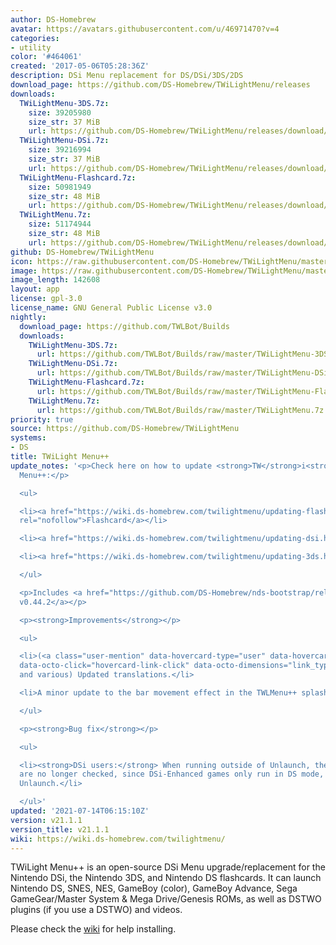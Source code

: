 ```yaml
---
author: DS-Homebrew
avatar: https://avatars.githubusercontent.com/u/46971470?v=4
categories:
- utility
color: '#464061'
created: '2017-05-06T05:28:36Z'
description: DSi Menu replacement for DS/DSi/3DS/2DS
download_page: https://github.com/DS-Homebrew/TWiLightMenu/releases
downloads:
  TWiLightMenu-3DS.7z:
    size: 39205980
    size_str: 37 MiB
    url: https://github.com/DS-Homebrew/TWiLightMenu/releases/download/v21.1.1/TWiLightMenu-3DS.7z
  TWiLightMenu-DSi.7z:
    size: 39216994
    size_str: 37 MiB
    url: https://github.com/DS-Homebrew/TWiLightMenu/releases/download/v21.1.1/TWiLightMenu-DSi.7z
  TWiLightMenu-Flashcard.7z:
    size: 50981949
    size_str: 48 MiB
    url: https://github.com/DS-Homebrew/TWiLightMenu/releases/download/v21.1.1/TWiLightMenu-Flashcard.7z
  TWiLightMenu.7z:
    size: 51174944
    size_str: 48 MiB
    url: https://github.com/DS-Homebrew/TWiLightMenu/releases/download/v21.1.1/TWiLightMenu.7z
github: DS-Homebrew/TWiLightMenu
icon: https://raw.githubusercontent.com/DS-Homebrew/TWiLightMenu/master/booter/Twilight%2B%2B-animated%20icon-fix.gif
image: https://raw.githubusercontent.com/DS-Homebrew/TWiLightMenu/master/logo.png
image_length: 142608
layout: app
license: gpl-3.0
license_name: GNU General Public License v3.0
nightly:
  download_page: https://github.com/TWLBot/Builds
  downloads:
    TWiLightMenu-3DS.7z:
      url: https://github.com/TWLBot/Builds/raw/master/TWiLightMenu-3DS.7z
    TWiLightMenu-DSi.7z:
      url: https://github.com/TWLBot/Builds/raw/master/TWiLightMenu-DSi.7z
    TWiLightMenu-Flashcard.7z:
      url: https://github.com/TWLBot/Builds/raw/master/TWiLightMenu-Flashcard.7z
    TWiLightMenu.7z:
      url: https://github.com/TWLBot/Builds/raw/master/TWiLightMenu.7z
priority: true
source: https://github.com/DS-Homebrew/TWiLightMenu
systems:
- DS
title: TWiLight Menu++
update_notes: '<p>Check here on how to update <strong>TW</strong>i<strong>L</strong>ight
  Menu++:</p>

  <ul>

  <li><a href="https://wiki.ds-homebrew.com/twilightmenu/updating-flashcard.html"
  rel="nofollow">Flashcard</a></li>

  <li><a href="https://wiki.ds-homebrew.com/twilightmenu/updating-dsi.html" rel="nofollow">DSi</a></li>

  <li><a href="https://wiki.ds-homebrew.com/twilightmenu/updating-3ds.html" rel="nofollow">3DS</a></li>

  </ul>

  <p>Includes <a href="https://github.com/DS-Homebrew/nds-bootstrap/releases/tag/v0.44.2">nds-bootstrap
  v0.44.2</a></p>

  <p><strong>Improvements</strong></p>

  <ul>

  <li>(<a class="user-mention" data-hovercard-type="user" data-hovercard-url="/users/Epicpkmn11/hovercard"
  data-octo-click="hovercard-link-click" data-octo-dimensions="link_type:self" href="https://github.com/Epicpkmn11">@Epicpkmn11</a>
  and various) Updated translations.</li>

  <li>A minor update to the bar movement effect in the TWLMenu++ splash screen.</li>

  </ul>

  <p><strong>Bug fix</strong></p>

  <ul>

  <li><strong>DSi users:</strong> When running outside of Unlaunch, the DSi binaries
  are no longer checked, since DSi-Enhanced games only run in DS mode, when not using
  Unlaunch.</li>

  </ul>'
updated: '2021-07-14T06:15:10Z'
version: v21.1.1
version_title: v21.1.1
wiki: https://wiki.ds-homebrew.com/twilightmenu/
---
```

TWiLight Menu++ is an open-source DSi Menu upgrade/replacement for the Nintendo DSi, the Nintendo 3DS, and Nintendo DS flashcards. It can launch Nintendo DS, SNES, NES, GameBoy (color), GameBoy Advance, Sega GameGear/Master System & Mega Drive/Genesis ROMs, as well as DSTWO plugins (if you use a DSTWO) and videos.

Please check the [wiki](https://wiki.ds-homebrew.com/twilightmenu/) for help installing.